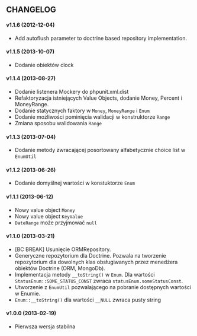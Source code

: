 ## CHANGELOG ##

#### v1.1.6 (2012-12-04) ####
- Add autoflush parameter to doctrine based repository implementation.

#### v1.1.5 (2013-10-07) ####
- Dodanie obiektów clock

#### v1.1.4 (2013-08-27) ####
- Dodanie listenera Mockery do phpunit.xml.dist
- Refaktoryzacja istniejących Value Objects, dodanie Money, Percent i MoneyRange.
- Dodanie statycznych faktory w `Money`, `MoneyRange` i `Enum`
- Dodanie możliwości pominięcia walidacji w konstruktorze `Range`
- Zmiana sposobu walidowania `Range`

#### v1.1.3 (2013-07-04) ####
- Dodanie metody zwracającej posortowany alfabetycznie choice list w `EnumUtil`

#### v1.1.2 (2013-06-26) ####
- Dodanie domyślnej wartości w konstuktorze `Enum`

#### v1.1.1 (2013-06-12) ####
- Nowy value object `Money`
- Nowy value object `KeyValue`
- `DateRange` może przyjmować `null`

#### v1.1.0 (2013-03-21) ####
- [BC BREAK] Usunięcie ORMRepository.
- Generyczne repozytorium dla Doctrine. Pozwala na tworzenie repozytorium dla dowolnych klas obsługiwanych przez menedżera obiektów Doctrine (ORM, MongoDb).
- Implementacja metody `__toString()` w `Enum`. Dla wartości `StatusEnum::SOME_STATUS_CONST` zwraca `statusEnum.someStatusConst`.
- Utworzenie z `EnumUtil` pozwalającego na pobranie dostępnych wartości w Enumie.
- `Enum::__toString()` dla wartości `__NULL` zwraca pusty string

#### v1.0.0 (2013-02-19) ####
- Pierwsza wersja stabilna

